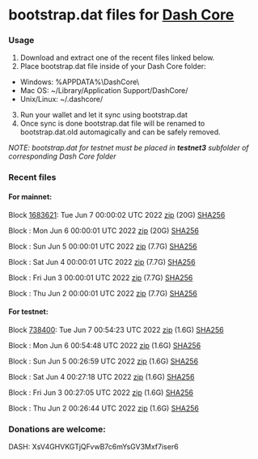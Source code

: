 # bootstrap.dat files for [Dash Core](https://github.com/dashpay/dash)

### Usage

1. Download and extract one of the recent files linked below.
2. Place bootstrap.dat file inside of your Dash Core folder:
 - Windows: %APPDATA%\DashCore\
 - Mac OS: ~/Library/Application Support/DashCore/
 - Unix/Linux: ~/.dashcore/
3. Run your wallet and let it sync using bootstrap.dat
4. Once sync is done bootstrap.dat file will be renamed to bootstrap.dat.old automagically and can be safely removed.

_NOTE: bootstrap.dat for testnet must be placed in **testnet3** subfolder of corresponding Dash Core folder_

### Recent files

#### For mainnet:

Block [1683621](https://insight.dash.org/insight/block/000000000000001bd1a8473367ff16cebfd37df1c1d54fec1f8272579b10c7b0): Tue Jun  7 00:00:02 UTC 2022 [zip](https://dash-bootstrap.ams3.digitaloceanspaces.com/mainnet/2022-06-07/bootstrap.dat.zip) (20G) [SHA256](https://dash-bootstrap.ams3.digitaloceanspaces.com/mainnet/2022-06-07/sha256.txt)

Block [](https://insight.dash.org/insight/block/): Mon Jun  6 00:00:01 UTC 2022 [zip](https://dash-bootstrap.ams3.digitaloceanspaces.com/mainnet/2022-06-06/bootstrap.dat.zip) (20G) [SHA256](https://dash-bootstrap.ams3.digitaloceanspaces.com/mainnet/2022-06-06/sha256.txt)

Block [](https://insight.dash.org/insight/block/): Sun Jun  5 00:00:01 UTC 2022 [zip](https://dash-bootstrap.ams3.digitaloceanspaces.com/mainnet/2022-06-05/bootstrap.dat.zip) (7.7G) [SHA256](https://dash-bootstrap.ams3.digitaloceanspaces.com/mainnet/2022-06-05/sha256.txt)

Block [](https://insight.dash.org/insight/block/): Sat Jun  4 00:00:01 UTC 2022 [zip](https://dash-bootstrap.ams3.digitaloceanspaces.com/mainnet/2022-06-04/bootstrap.dat.zip) (7.7G) [SHA256](https://dash-bootstrap.ams3.digitaloceanspaces.com/mainnet/2022-06-04/sha256.txt)

Block [](https://insight.dash.org/insight/block/): Fri Jun  3 00:00:01 UTC 2022 [zip](https://dash-bootstrap.ams3.digitaloceanspaces.com/mainnet/2022-06-03/bootstrap.dat.zip) (7.7G) [SHA256](https://dash-bootstrap.ams3.digitaloceanspaces.com/mainnet/2022-06-03/sha256.txt)

Block [](https://insight.dash.org/insight/block/): Thu Jun  2 00:00:01 UTC 2022 [zip](https://dash-bootstrap.ams3.digitaloceanspaces.com/mainnet/2022-06-02/bootstrap.dat.zip) (7.7G) [SHA256](https://dash-bootstrap.ams3.digitaloceanspaces.com/mainnet/2022-06-02/sha256.txt)


#### For testnet:

Block [738400](https://testnet-insight.dashevo.org/insight/block/0000005fc303bbcd7982825f1d7bce9ed01f5e4e287283f2da0c4ecf105b3f5a): Tue Jun  7 00:54:23 UTC 2022 [zip](https://dash-bootstrap.ams3.digitaloceanspaces.com/testnet/2022-06-07/bootstrap.dat.zip) (1.6G) [SHA256](https://dash-bootstrap.ams3.digitaloceanspaces.com/testnet/2022-06-07/sha256.txt)

Block [](https://testnet-insight.dashevo.org/insight/block/): Mon Jun  6 00:54:48 UTC 2022 [zip](https://dash-bootstrap.ams3.digitaloceanspaces.com/testnet/2022-06-06/bootstrap.dat.zip) (1.6G) [SHA256](https://dash-bootstrap.ams3.digitaloceanspaces.com/testnet/2022-06-06/sha256.txt)

Block [](https://testnet-insight.dashevo.org/insight/block/): Sun Jun  5 00:26:59 UTC 2022 [zip](https://dash-bootstrap.ams3.digitaloceanspaces.com/testnet/2022-06-05/bootstrap.dat.zip) (1.6G) [SHA256](https://dash-bootstrap.ams3.digitaloceanspaces.com/testnet/2022-06-05/sha256.txt)

Block [](https://testnet-insight.dashevo.org/insight/block/): Sat Jun  4 00:27:18 UTC 2022 [zip](https://dash-bootstrap.ams3.digitaloceanspaces.com/testnet/2022-06-04/bootstrap.dat.zip) (1.6G) [SHA256](https://dash-bootstrap.ams3.digitaloceanspaces.com/testnet/2022-06-04/sha256.txt)

Block [](https://testnet-insight.dashevo.org/insight/block/): Fri Jun  3 00:27:05 UTC 2022 [zip](https://dash-bootstrap.ams3.digitaloceanspaces.com/testnet/2022-06-03/bootstrap.dat.zip) (1.6G) [SHA256](https://dash-bootstrap.ams3.digitaloceanspaces.com/testnet/2022-06-03/sha256.txt)

Block [](https://testnet-insight.dashevo.org/insight/block/): Thu Jun  2 00:26:44 UTC 2022 [zip](https://dash-bootstrap.ams3.digitaloceanspaces.com/testnet/2022-06-02/bootstrap.dat.zip) (1.6G) [SHA256](https://dash-bootstrap.ams3.digitaloceanspaces.com/testnet/2022-06-02/sha256.txt)


### Donations are welcome:

DASH: XsV4GHVKGTjQFvwB7c6mYsGV3Mxf7iser6
